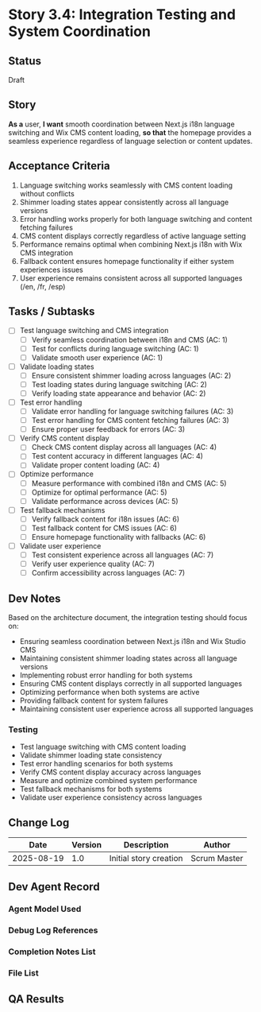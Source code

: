# Story 3.4: Integration Testing and System Coordination

## Status
Draft

## Story
**As a** user,
**I want** smooth coordination between Next.js i18n language switching and Wix CMS content loading,
**so that** the homepage provides a seamless experience regardless of language selection or content updates.

## Acceptance Criteria
1. Language switching works seamlessly with CMS content loading without conflicts
2. Shimmer loading states appear consistently across all language versions
3. Error handling works properly for both language switching and content fetching failures
4. CMS content displays correctly regardless of active language setting
5. Performance remains optimal when combining Next.js i18n with Wix CMS integration
6. Fallback content ensures homepage functionality if either system experiences issues
7. User experience remains consistent across all supported languages (/en, /fr, /esp)

## Tasks / Subtasks
- [ ] Test language switching and CMS integration
  - [ ] Verify seamless coordination between i18n and CMS (AC: 1)
  - [ ] Test for conflicts during language switching (AC: 1)
  - [ ] Validate smooth user experience (AC: 1)
- [ ] Validate loading states
  - [ ] Ensure consistent shimmer loading across languages (AC: 2)
  - [ ] Test loading states during language switching (AC: 2)
  - [ ] Verify loading state appearance and behavior (AC: 2)
- [ ] Test error handling
  - [ ] Validate error handling for language switching failures (AC: 3)
  - [ ] Test error handling for CMS content fetching failures (AC: 3)
  - [ ] Ensure proper user feedback for errors (AC: 3)
- [ ] Verify CMS content display
  - [ ] Check CMS content display across all languages (AC: 4)
  - [ ] Test content accuracy in different languages (AC: 4)
  - [ ] Validate proper content loading (AC: 4)
- [ ] Optimize performance
  - [ ] Measure performance with combined i18n and CMS (AC: 5)
  - [ ] Optimize for optimal performance (AC: 5)
  - [ ] Validate performance across devices (AC: 5)
- [ ] Test fallback mechanisms
  - [ ] Verify fallback content for i18n issues (AC: 6)
  - [ ] Test fallback content for CMS issues (AC: 6)
  - [ ] Ensure homepage functionality with fallbacks (AC: 6)
- [ ] Validate user experience
  - [ ] Test consistent experience across all languages (AC: 7)
  - [ ] Verify user experience quality (AC: 7)
  - [ ] Confirm accessibility across languages (AC: 7)

## Dev Notes
Based on the architecture document, the integration testing should focus on:
- Ensuring seamless coordination between Next.js i18n and Wix Studio CMS
- Maintaining consistent shimmer loading states across all language versions
- Implementing robust error handling for both systems
- Ensuring CMS content displays correctly in all supported languages
- Optimizing performance when both systems are active
- Providing fallback content for system failures
- Maintaining consistent user experience across all supported languages

### Testing
- Test language switching with CMS content loading
- Validate shimmer loading state consistency
- Test error handling scenarios for both systems
- Verify CMS content display accuracy across languages
- Measure and optimize combined system performance
- Test fallback mechanisms for both systems
- Validate user experience consistency across languages

## Change Log
| Date | Version | Description | Author |
|------|---------|-------------|--------|
| 2025-08-19 | 1.0 | Initial story creation | Scrum Master |

## Dev Agent Record

### Agent Model Used

### Debug Log References

### Completion Notes List

### File List

## QA Results